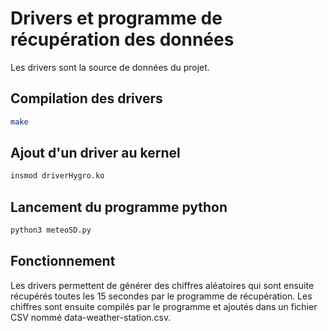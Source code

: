 # Drivers et programme de récupération des données

Les drivers sont la source de données du projet.

## Compilation des drivers

```bash
make
```

## Ajout d'un driver au kernel

```bash
insmod driverHygro.ko
```

## Lancement du programme python

```bash
python3 meteoSD.py
```


## Fonctionnement

Les drivers permettent de générer des chiffres aléatoires qui sont ensuite récupérés toutes les 15 secondes par le programme de récupération.
Les chiffres sont ensuite compilés par le programme et ajoutés dans un fichier CSV nommé data-weather-station.csv.




